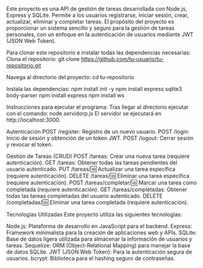 Este proyecto es una API de gestión de tareas desarrollada con Node.js, Express y SQLite. Permite a los usuarios registrarse, iniciar sesión, crear, actualizar, eliminar y completar tareas. 
El propósito del proyecto es proporcionar un sistema sencillo y seguro para la gestión de tareas personales, con un enfoque en la autenticación de usuarios mediante JWT (JSON Web Token).

Para clonar este repositorio e instalar todas las dependencias necesarias:
Clona el repositorio:
git clone https://github.com/tu-usuario/tu-repositorio.git

Navega al directorio del proyecto:
cd tu-repositorio

Instala las dependencias:
npm install init -y
npm install express sqlite3 body-parser
npm install express 
npm install ws

Instrucciones para ejecutar el programa:
Tras llegar al directorio ejecutar con el comando: node servidorp.js
El servidor se ejecutará en http://localhost:3000.

Autenticación
POST /register: Registro de un nuevo usuario.
POST /login: Inicio de sesión y obtención de un token JWT.
POST /logout: Cerrar sesión y revocar el token.

Gestión de Tareas (CRUD)
POST /tareas: Crear una nueva tarea (requiere autenticación).
GET /tareas: Obtener todas las tareas pendientes del usuario autenticado.
PUT /tareas/:id: Actualizar una tarea específica (requiere autenticación).
DELETE /tareas/:id: Eliminar una tarea específica (requiere autenticación).
POST /tareas/completar/:id: Marcar una tarea como completada (requiere autenticación).
GET /tareas/completadas: Obtener todas las tareas completadas del usuario autenticado.
DELETE /completadas/:id: Eliminar una tarea completada (requiere autenticación).

Tecnologías Utilizadas
Este proyecto utiliza las siguientes tecnologías:

Node.js: Plataforma de desarrollo en JavaScript para el backend.
Express: Framework minimalista para la creación de aplicaciones web y APIs.
SQLite: Base de datos ligera utilizada para almacenar la información de usuarios y tareas.
Sequelize: ORM (Object-Relational Mapping) para manejar la base de datos SQLite.
JWT (JSON Web Token): Para la autenticación segura de usuarios.
bcrypt: Biblioteca para el hashing seguro de contraseñas.
